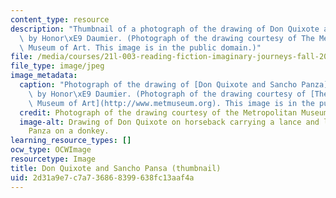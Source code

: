 ```yaml
---
content_type: resource
description: "Thumbnail of a photograph of the drawing of Don Quixote and Sancho Panza\
  \ by Honor\xE9 Daumier. (Photograph of the drawing courtesy of The Metropolitan\
  \ Museum of Art. This image is in the public domain.)"
file: /media/courses/21l-003-reading-fiction-imaginary-journeys-fall-2015/2d31a9e7c7a736868399638fc13aaf4a_21l-003f15-th.jpg
file_type: image/jpeg
image_metadata:
  caption: "Photograph of the drawing of [Don Quixote and Sancho Panza](http://www.metmuseum.org/collection/the-collection-online/search/333888)\
    \ by Honor\xE9 Daumier. (Photograph of the drawing courtesy of [The Metropolitan\
    \ Museum of Art](http://www.metmuseum.org). This image is in the public domain.)"
  credit: Photograph of the drawing courtesy of the Metropolitan Museum of Art.
  image-alt: Drawing of Don Quixote on horseback carrying a lance and leading Sancho
    Panza on a donkey.
learning_resource_types: []
ocw_type: OCWImage
resourcetype: Image
title: Don Quixote and Sancho Pansa (thumbnail)
uid: 2d31a9e7-c7a7-3686-8399-638fc13aaf4a
---
```

